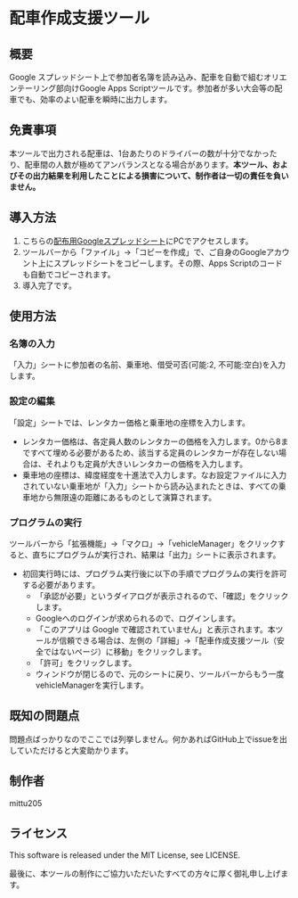 # 配車作成支援ツール
## 概要
Google スプレッドシート上で参加者名簿を読み込み、配車を自動で組むオリエンテーリング部向けGoogle Apps Scriptツールです。参加者が多い大会等の配車でも、効率のよい配車を瞬時に出力します。

## 免責事項
本ツールで出力される配車は、1台あたりのドライバーの数が十分でなかったり、配車間の人数が極めてアンバランスとなる場合があります。**本ツール、およびその出力結果を利用したことによる損害について、制作者は一切の責任を負いません。**

## 導入方法
1. こちらの[配布用Googleスプレッドシート](https://docs.google.com/spreadsheets/d/1-3EvnrhTJIOpuagOCCBgc_9fLsmndvHftMf21U_I-IM/edit?usp=sharing)にPCでアクセスします。
2. ツールバーから「ファイル」→「コピーを作成」で、ご自身のGoogleアカウント上にスプレッドシートをコピーします。その際、Apps Scriptのコードも自動でコピーされます。
3. 導入完了です。

## 使用方法
### 名簿の入力
「入力」シートに参加者の名前、乗車地、借受可否(可能:2, 不可能:空白)を入力します。

### 設定の編集
「設定」シートでは、レンタカー価格と乗車地の座標を入力します。
- レンタカー価格は、各定員人数のレンタカーの価格を入力します。0から8まですべて埋める必要があるため、該当する定員のレンタカーが存在しない場合は、それよりも定員が大きいレンタカーの価格を入力します。
- 乗車地の座標は、緯度経度を十進法で入力します。なお設定ファイルに入力されていない乗車地が「入力」シートから読み込まれたときは、すべての乗車地から無限遠の距離にあるものとして演算されます。

### プログラムの実行
ツールバーから「拡張機能」→「マクロ」→「vehicleManager」をクリックすると、直ちにプログラムが実行され、結果は「出力」シートに表示されます。
- 初回実行時には、プログラム実行後に以下の手順でプログラムの実行を許可する必要があります。
  - 「承認が必要」というダイアログが表示されるので、「確認」をクリックします。
  - Googleへのログインが求められるので、ログインします。
  - 「このアプリは Google で確認されていません」と表示されます。本ツールが信頼できる場合は、左側の「詳細」→「配車作成支援ツール（安全ではないページ）に移動」をクリックします。
  - 「許可」をクリックします。
  - ウィンドウが閉じるので、元のシートに戻り、ツールバーからもう一度vehicleManagerを実行します。

## 既知の問題点
問題点ばっかりなのでここでは列挙しません。何かあればGitHub上でissueを出していただけると大変助かります。

## 制作者
mittu205

## ライセンス
This software is released under the MIT License, see LICENSE.

最後に、本ツールの制作にご協力いただいたすべての方々に厚く御礼申し上げます。
